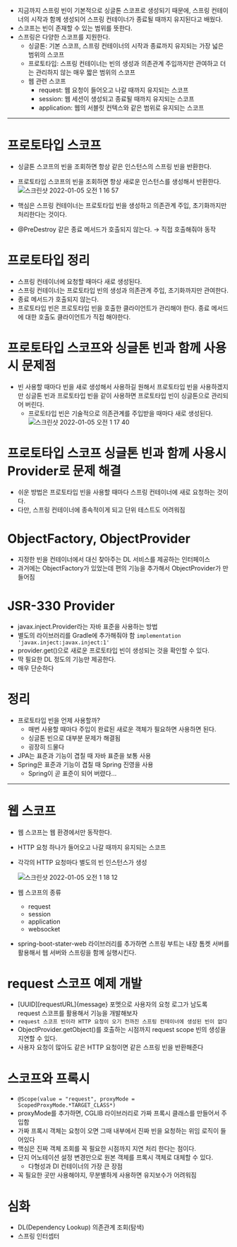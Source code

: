 - 지금까지 스프링 빈이 기본적으로 싱글톤 스코프로 생성되기 때문에, 스프링 컨테이너의 시작과 함께 생성되어 스프링 컨테이너가 종료될 때까지 유지된다고 배웠다.
- 스코프는 빈이 존재할 수 있는 범위를 뜻한다.
- 스프링은 다양한 스코프를 지원한다.
    - 싱글톤: 기본 스코프, 스프링 컨테이너의 시작과 종료까지 유지되는 가장 넓은 범위의 스코프
    - 프로토타입: 스프링 컨테이너는 빈의 생성과 의존관계 주입까지만 관여하고 더는 관리하지 않는 매우 짧은 범위의 스코프
    - 웹 관련 스코프
        - request: 웹 요청이 들어오고 나갈 때까지 유지되는 스코프
        - session: 웹 세션이 생성되고 종료될 때까지 유지되는 스코프
        - application: 웹의 서블릿 컨텍스와 같은 범위로 유지되는 스코프

---

# 프로토타입 스코프

- 싱글톤 스코프의 빈을 조회하면 항상 같은 인스턴스의 스프링 빈을 반환한다.
- 프로토타입 스코프의 빈을 조회하면 항상 새로운 인스턴스를 생성해서 반환한다.
    ![스크린샷 2022-01-05 오전 1 16 57](https://user-images.githubusercontent.com/66231761/148089695-067b451c-c5ef-4ff7-b97d-e7be9e2f704b.png)

- 핵심은 스프링 컨테이너는 프로토타입 빈을 생성하고 의존관계 주입, 초기화까지만 처리한다는 것이다.
- @PreDestroy 같은 종료 메서드가 호출되지 않는다. → 직접 호출해줘야 동작

# 프로토타입 정리

- 스프링 컨테이너에 요청할 때마다 새로 생성된다.
- 스프링 컨테이너는 프로토타입 빈의 생성과 의존관계 주입, 초기화까지만 관여한다.
- 종료 메서드가 호출되지 않는다.
- 프로토타입 빈은 프로토타입 빈을 호출한 클라이언트가 관리해야 한다. 종료 메서드에 대한 호출도 클라이언트가 직접 해야한다.

# 프로토타입 스코프와 싱글톤 빈과 함께 사용시 문제점

- 빈 사용할 때마다 빈을 새로 생성해서 사용하길 원해서 프로토타입 빈을 사용하겠지만 싱글톤 빈과 프로토타입 빈을 같이 사용하면 프로토타입 빈이 싱글톤으로 관리되어 버린다.
    - 프로토타입 빈은 기술적으로 의존관계를 주입받을 때마다 새로 생성된다.
    ![스크린샷 2022-01-05 오전 1 17 40](https://user-images.githubusercontent.com/66231761/148089778-95423c52-55f5-4b93-a211-d705a693f142.png)

# 프로토타입 스코프 싱글톤 빈과 함께 사용시 Provider로 문제 해결

- 쉬운 방법은 프로토타입 빈을 사용할 때마다 스프링 컨테이너에 새로 요청하는 것이다.
- 다만, 스프링 컨테이너에 종속적이게 되고 단위 테스트도 어려워짐

# ObjectFactory, ObjectProvider

- 지정한 빈을 컨테이너에서 대신 찾아주는 DL 서비스를 제공하는 인터페이스
- 과거에는 ObjectFactory가 있었는데 편의 기능을 추가해서 ObjectProvider가 만들어짐

# JSR-330 Provider

- javax.inject.Provider라는 자바 표준을 사용하는 방법
- 별도의 라이브러리를 Gradle에 추가해줘야 함 `implementation 'javax.inject:javax.inject:1'`
- provider.get()으로 새로운 프로토타입 빈이 생성되는 것을 확인할 수 있다.
- 딱 필요한 DL 정도의 기능만 제공한다.
- 매우 단순하다

# 정리

- 프로토타입 빈을 언제 사용할까?
    - 매번 사용할 때마다 주입이 완료된 새로운 객체가 필요하면 사용하면 된다.
    - 싱글톤 빈으로 대부분 문제가 해결됨
    - 굉장히 드물다
- JPA는 표준과 기능이 겹칠 때 자바 표준을 보통 사용
- Spring은 표준과 기능이 겹칠 때 Spring 진영을 사용
    - Spring이 곧 표준이 되어 버렸다...

---

# 웹 스코프

- 웹 스코프는 웹 환경에서만 동작한다.
- HTTP 요청 하나가 들어오고 나갈 때까지 유지되는 스코프
- 각각의 HTTP 요청마다 별도의 빈 인스턴스가 생성

    ![스크린샷 2022-01-05 오전 1 18 12](https://user-images.githubusercontent.com/66231761/148089850-d7c17382-ac16-45ff-8e13-590fdefe0759.png)
    
- 웹 스코프의 종류
    - request
    - session
    - application
    - websocket
- spring-boot-stater-web 라이브러리를 추가하면 스프링 부트는 내장 톰켓 서버를 활용해서 웹 서버와 스프링을 함께 실행시킨다.

# request 스코프 예제 개발

- [UUID][requestURL]{message} 포멧으로 사용자의 요청 로그가 남도록 request 스코프를 활용해서 기능을 개발해보자
- `request 스코프 빈이라 HTTP 요청이 오기 전까진 스프링 컨테이너에 생성된 빈이 없다`
- ObjectProvider.getObject()를 호출하는 시점까지 request scope 빈의 생성을 지연할 수 있다.
- 사용자 요청이 많아도 같은 HTTP 요청이면 같은 스프링 빈을 반환해준다

# 스코프와 프록시

- `@Scope(value = "request", proxyMode = ScopedProxyMode.*TARGET_CLASS*)`
- proxyMode를 추가하면, CGLIB 라이브러리로 가짜 프록시 클래스를 만들어서 주입함
- 가짜 프록시 객체는 요청이 오면 그때 내부에서 진짜 빈을 요청하는 위임 로직이 들어있다
- 핵심은 진짜 객체 조회를 꼭 필요한 시점까지 지연 처리 한다는 점이다.
- 단지 어노테이션 설정 변경만으로 원본 객체를 프록시 객체로 대체할 수 있다.
    - 다형성과 DI 컨테이너의 가장 큰 장점
- 꼭 필요한 곳만 사용해야지, 무분별하게 사용하면 유지보수가 어려워짐

# 심화

- DL(Dependency Lookup) 의존관계 조회(탐색)
- 스프링 인터셉터
